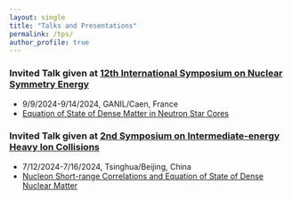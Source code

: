 ```yaml
---
layout: single
title: "Talks and Presentations"
permalink: /tps/
author_profile: true
---
```


### Invited Talk given at [12th International Symposium on Nuclear Symmetry Energy](https://indico.in2p3.fr/event/31700/overview)
* 9/9/2024-9/14/2024, GANIL/Caen, France
* [Equation of State of Dense Matter in Neutron Star Cores](https://indico.in2p3.fr/event/31700/contributions/142308/)

### Invited Talk given at [2nd Symposium on Intermediate-energy Heavy Ion Collisions](https://indico.ihep.ac.cn/event/21317/)
* 7/12/2024-7/16/2024, Tsinghua/Beijing, China
* [Nucleon Short-range Correlations and Equation of State of Dense Nuclear Matter](https://indico.ihep.ac.cn/event/21317/)
